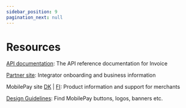 ```yaml
---
sidebar_position: 9
pagination_next: null
---
```


# Resources

[API documentation](/api/invoice): The API reference documentation for Invoice

[Partner site](https://www.mobilepaygroup.com/partner/invoice): Integrator onboarding and business information

MobilePay site [DK](https://www.mobilepay.dk/erhverv/abonnementer-og-fakturering/mobilepay-invoice) | [FI](https://mobilepay.fi/yrityksille/toistuvat-maksut-ja-laskutus/mobilepay-invoice): Product information and support for merchants

[Design Guidelines](https://www.mobilepaygroup.com/design): Find MobilePay buttons, logos, banners etc.
